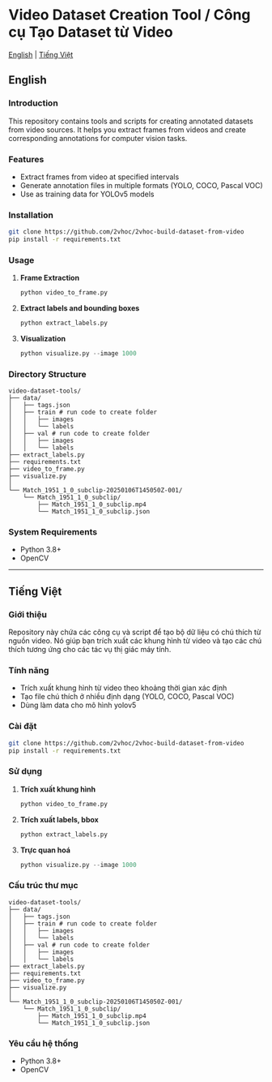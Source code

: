 # Video Dataset Creation Tool / Công cụ Tạo Dataset từ Video

[English](#english) | [Tiếng Việt](#tiếng-việt)

## English

### Introduction
This repository contains tools and scripts for creating annotated datasets from video sources. It helps you extract frames from videos and create corresponding annotations for computer vision tasks.

### Features
- Extract frames from video at specified intervals
- Generate annotation files in multiple formats (YOLO, COCO, Pascal VOC)
- Use as training data for YOLOv5 models

### Installation
```bash
git clone https://github.com/2vhoc/2vhoc-build-dataset-from-video
pip install -r requirements.txt
```

### Usage
1. **Frame Extraction**
   ```python
   python video_to_frame.py
   ```

2. **Extract labels and bounding boxes**
   ```python
   python extract_labels.py
   ```

3. **Visualization**
   ```python
   python visualize.py --image 1000
   ```

### Directory Structure
```
video-dataset-tools/
├── data/
│   ├── tags.json
│   ├── train # run code to create folder
│   │   ├── images
│   │   └── labels
│   ├── val # run code to create folder
│   │   ├── images
│   │   └── labels
├── extract_labels.py
├── requirements.txt  
├── video_to_frame.py   
├── visualize.py
│   
└── Match_1951_1_0_subclip-20250106T145050Z-001/
    └── Match_1951_1_0_subclip/
        ├── Match_1951_1_0_subclip.mp4
        └── Match_1951_1_0_subclip.json
```

### System Requirements
- Python 3.8+
- OpenCV

---

## Tiếng Việt

### Giới thiệu
Repository này chứa các công cụ và script để tạo bộ dữ liệu có chú thích từ nguồn video. Nó giúp bạn trích xuất các khung hình từ video và tạo các chú thích tương ứng cho các tác vụ thị giác máy tính.

### Tính năng
- Trích xuất khung hình từ video theo khoảng thời gian xác định
- Tạo file chú thích ở nhiều định dạng (YOLO, COCO, Pascal VOC)
- Dùng làm data cho mô hình yolov5

### Cài đặt
```bash
git clone https://github.com/2vhoc/2vhoc-build-dataset-from-video
pip install -r requirements.txt
```

### Sử dụng
1. **Trích xuất khung hình**
   ```python
   python video_to_frame.py 
   ```

2. **Trích xuất labels, bbox**
   ```python
   python extract_labels.py
   ```

3. **Trực quan hoá**
   ```python
   python visualize.py --image 1000 
   ```

### Cấu trúc thư mục
```
video-dataset-tools/
├── data/
│   ├── tags.json
│   ├── train # run code to create folder
│   │   ├── images
│   │   └── labels
│   ├── val # run code to create folder
│   │   ├── images
│   │   └── labels
├── extract_labels.py
├── requirements.txt  
├── video_to_frame.py   
├── visualize.py
│   
└── Match_1951_1_0_subclip-20250106T145050Z-001/
    └── Match_1951_1_0_subclip/
        ├── Match_1951_1_0_subclip.mp4
        └── Match_1951_1_0_subclip.json
```

### Yêu cầu hệ thống
- Python 3.8+
- OpenCV
